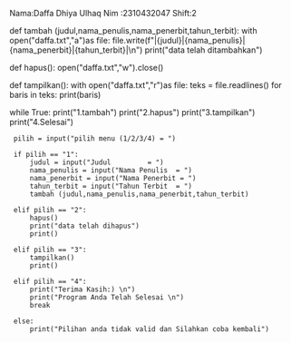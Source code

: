 Nama:Daffa Dhiya Ulhaq
Nim :2310432047
Shift:2

def tambah (judul,nama_penulis,nama_penerbit,tahun_terbit):
     with open("daffa.txt","a")as file:
         file.write(f"|{judul}|{nama_penulis}|{nama_penerbit}|{tahun_terbit}|\n")
         print("data telah ditambahkan")

def hapus():
     open("daffa.txt","w").close()

def tampilkan():
     with open("daffa.txt","r")as file:
          teks = file.readlines()
          for baris in teks:
               print(baris)


while True:
     print("1.tambah")
     print("2.hapus")
     print("3.tampilkan")
     print("4.Selesai")

     pilih = input("pilih menu (1/2/3/4) = ")

     if pilih == "1":
         judul = input("Judul         = ")
         nama_penulis = input("Nama Penulis  = ")
         nama_penerbit = input("Nama Penerbit = ")
         tahun_terbit = input("Tahun Terbit  = ")
         tambah (judul,nama_penulis,nama_penerbit,tahun_terbit)

     elif pilih == "2":
         hapus()
         print("data telah dihapus")
         print()

     elif pilih == "3":
         tampilkan()
         print()

     elif pilih == "4":
         print("Terima Kasih:) \n")
         print("Program Anda Telah Selesai \n")
         break

     else:
         print("Pilihan anda tidak valid dan Silahkan coba kembali")

